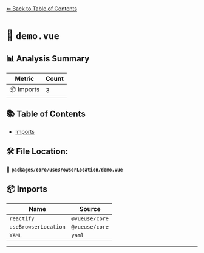 [⬅️ Back to Table of Contents](../../../index.md)

# 📄 `demo.vue`

## 📊 Analysis Summary

| Metric | Count |
|--------|-------|
| 📦 Imports | 3 |

## 📚 Table of Contents

- [Imports](#imports)

## 🛠️ File Location:
📂 **`packages/core/useBrowserLocation/demo.vue`**

## 📦 Imports

| Name | Source |
|------|--------|
| `reactify` | `@vueuse/core` |
| `useBrowserLocation` | `@vueuse/core` |
| `YAML` | `yaml` |


---